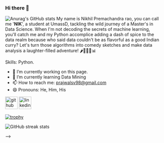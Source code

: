 ### Hi there 👋

<!--


**svprajwal/svprajwal** is a ✨ _special_ ✨ repository because its `README.md` (this file) appears on your GitHub profile.

Here are some ideas to get you started:

- 🔭 I’m currently working on ...
- 🌱 I’m currently learning ...
- 👯 I’m looking to collaborate on ...
- 🤔 I’m looking for help with ...
- 💬 Ask me about ...
- 📫 How to reach me: ...
- 😄 Pronouns: ...
- ⚡ Fun fact: ...

I'm Prajwal SV




-->
<!--
### Hi there 👋
<!-- <img width="1834" alt="Make your README" src="https://github.com/nikhil9066/nikhil9066/blob/main/Make%20your%20README.png"> -->
![Anurag's GitHub stats](https://github-readme-stats.vercel.app/api?username=svprajwal&show_icons=true)
My name is Nikhil Premachandra rao, you can call me '**NIK**', a student at UmassD, tackling the wild journey of a Master's in Data Science. When I'm not decoding the secrets of machine learning, you'll catch me and my Python accomplice adding a dash of spice to the data realm because who said data couldn't be as flavorful as a good Indian curry? Let's turn those algorithms into comedy sketches and make data analysis a laughter-filled adventure! 🌶️🤖😄🐍📊

Skills: Python.

- 🔭 I’m currently working on this page. 
- 🌱 I’m currently learning Data Mining 
- 📫 How to reach me: prajwalsv98@gmail.com 
- 😄 Pronouns: He, Him, His 


[<img src='https://cdn.jsdelivr.net/npm/simple-icons@3.0.1/icons/github.svg' alt='github' height='40'>](https://github.com/svprajwal)  [<img src='https://cdn.jsdelivr.net/npm/simple-icons@3.0.1/icons/linkedin.svg' alt='linkedin' height='40'>](https://www.linkedin.com/in/nikhil-p-rao//)  



[![trophy](https://github-profile-trophy.vercel.app/?username=svprajwal)](https://github.com/svprajwal/github-profile-trophy)
<!-- 
[![Top Langs](https://github-readme-stats.vercel.app/api/top-langs/?username=svprajwal)](https://github.com/anuraghazra/github-readme-stats)

![GitHub stats](https://github-readme-stats.vercel.app/api?username=svprajwal&show_icons=true&count_private=true)  
-->
![GitHub streak stats](https://streak-stats.demolab.com/?user=svprajwal)  


-->
